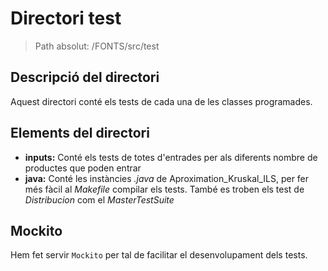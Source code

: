 # Directori test

> Path absolut: /FONTS/src/test

## Descripció del directori

Aquest directori conté els tests de cada una de les classes programades.

## Elements del directori

- **inputs:**
Conté els tests de totes d'entrades per als diferents nombre de productes que poden entrar
- **java:**
Conté les instàncies *.java* de Aproximation_Kruskal_ILS, per fer més fàcil al *Makefile* compilar els 
tests. També es troben els test de *Distribucion* com el *MasterTestSuite*

## Mockito

Hem fet servir `Mockito` per tal de facilitar el desenvolupament dels tests.